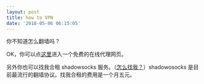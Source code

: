 ```yaml
---
layout: post
title: how to VPN
date: '2018-05-06 06:15:05'
---
```



你不知道怎么翻墙吗？

OK，你可以点[这里](https://talklate.org/proxy/index3.php)进入一个免费的在线代理网页。

另外你也可以找我合租 shadowsocks 服务。（[怎么找我？](https://www.dun4real.org/contact/)）shadowosocks 是目前最流行的翻墙协议。找我合租的费用是一个月五元。


